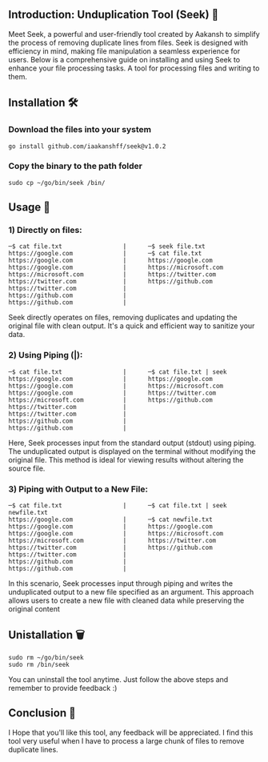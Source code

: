 ## Introduction: Unduplication Tool (Seek) 🚀
Meet Seek, a powerful and user-friendly tool created by Aakansh to simplify the process of removing duplicate lines from files. Seek is designed with efficiency in mind, making file manipulation a seamless experience for users. Below is a comprehensive guide on installing and using Seek to enhance your file processing tasks. A tool for processing files and writing to them.

## Installation 🛠️
### Download the files into your system
````
go install github.com/iaakanshff/seek@v1.0.2
````
### Copy the binary to the path folder
````
sudo cp ~/go/bin/seek /bin/
````

## Usage 📘
### 1) Directly on files:
````
─$ cat file.txt                 |      ─$ seek file.txt 
https://google.com              |      ─$ cat file.txt 
https://google.com              |      https://google.com 
https://google.com              |      https://microsoft.com 
https://microsoft.com           |      https://twitter.com 
https://twitter.com             |      https://github.com 
https://twitter.com             |
https://github.com              |
https://github.com              |
````
Seek directly operates on files, removing duplicates and updating the original file with clean output. It's a quick and efficient way to sanitize your data.

### 2) Using Piping (|):
````
─$ cat file.txt                 |      ─$ cat file.txt | seek
https://google.com              |      https://google.com 
https://google.com              |      https://microsoft.com     
https://google.com              |      https://twitter.com        
https://microsoft.com           |      https://github.com     
https://twitter.com             |       
https://twitter.com             |
https://github.com              |
https://github.com              |
````
Here, Seek processes input from the standard output (stdout) using piping. The unduplicated output is displayed on the terminal without modifying the original file. This method is ideal for viewing results without altering the source file.

### 3) Piping with Output to a New File:
````
─$ cat file.txt                 |      ─$ cat file.txt | seek newfile.txt 
https://google.com              |      ─$ cat newfile.txt 
https://google.com              |      https://google.com 
https://google.com              |      https://microsoft.com 
https://microsoft.com           |      https://twitter.com 
https://twitter.com             |      https://github.com 
https://twitter.com             |
https://github.com              |
https://github.com              |
````
In this scenario, Seek processes input through piping and writes the unduplicated output to a new file specified as an argument. This approach allows users to create a new file with cleaned data while preserving the original content

## Unistallation 🗑️
````
sudo rm ~/go/bin/seek
sudo rm /bin/seek
````
You can uninstall the tool anytime. Just follow the above steps and remember to provide feedback :)

## Conclusion 🌟
I Hope that you'll like this tool, any feedback will be appreciated. I find this tool very useful when I have to process a large chunk of files to remove duplicate lines.
